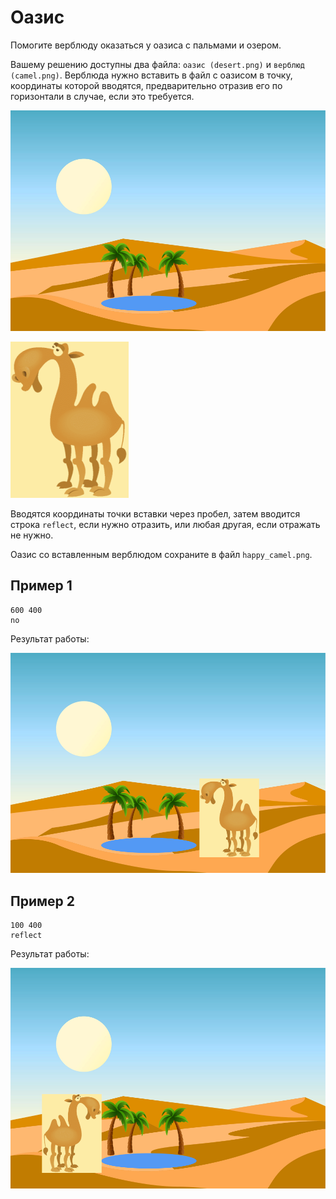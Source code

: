 # Оазис

Помогите верблюду оказаться у оазиса с пальмами и озером.

Вашему решению доступны два файла: `оазис (desert.png)` и `верблюд (camel.png)`. Верблюда нужно вставить в файл с оазисом в точку, координаты которой вводятся, предварительно отразив его по горизонтали в случае, если это требуется.

![alt text](image.png)

![alt text](image-1.png)

Вводятся координаты точки вставки через пробел, затем вводится строка `reflect`, если нужно отразить, или любая другая, если отражать не нужно.

Оазис со вставленным верблюдом сохраните в файл `happy_camel.png`.

## Пример 1

```
600 400
no
```

Результат работы:

![alt text](image-2.png)

## Пример 2

```
100 400
reflect
```

Результат работы:

![alt text](image-3.png)